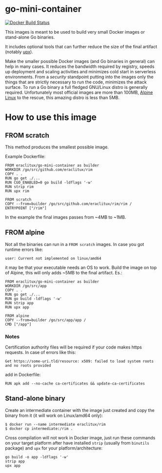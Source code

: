 # go-mini-container

[![Docker Build Status](https://img.shields.io/docker/build/eraclitux/go-mini-container.svg)](https://hub.docker.com/r/eraclitux/go-mini-container/)

This images is meant to be used to build very small Docker images or stand-alone Go binaries.

It includes optional tools that can further reduce the size of the final artifact (notably [upx](https://upx.github.io)).

Make the smaller possible Docker images (and Go binaries in general) can help in many cases. It reduces the bandwidth required by registry, speeds up deployment and scaling activities and minimizes cold start in serverless environments. From a _security_ standpoint putting into the images only the things that are strictly necessary to run the code, minimizes the attack surface.
To run a Go binary a full fledged GNU/Linux distro is generally required. Unfortunately most official images are more than 100MB, [Alpine Linux](https://alpinelinux.org/) to the rescue, this amazing distro is less than 5MB.

# How to use this image

## FROM scratch

This method produces the smallest possible image.

Example Dockerfile:

```
FROM eraclitux/go-mini-container as builder
WORKDIR /go/src/github.com/eraclitux/rim
COPY . .
RUN go get ./...
RUN CGO_ENABLED=0 go build -ldflags '-w'
RUN strip rim
RUN upx rim

FROM scratch
COPY --from=builder /go/src/github.com/eraclitux/rim/rim /
ENTRYPOINT ["/rim"]
```

In the example the final images passes from ~4MB to ~1MB.

## FROM alpine

Not all the binaries can run in a `FROM scratch` images. In case you got runtime errors like:

```
user: Current not implemented on linux/amd64
```

it may be that your executable needs an OS to work. Build the image on top of Alpine, this will only adds ~5MB to the final artifact. Es.:

```
FROM eraclitux/go-mini-container as builder
WORKDIR /go/src/app
COPY . .
RUN go get ./...
RUN go build -ldflags '-w'
RUN strip app
RUN upx app

FROM alpine
COPY --from=builder /go/src/app/app /
CMD ["/app"]
```

### Notes

Certification authority files will be required if your code makes https requests. In case of errors like this:

```
Get https://some-uri.tld/resource: x509: failed to load system roots and no roots provided
```

add in Dockerfile:

```
RUN apk add --no-cache ca-certificates && update-ca-certificates
```

## Stand-alone binary

Create an intermediate container with the image just created and copy the binary from it (it will work on Linux/amd64 only):

```
$ docker run --name intermediate eraclitux/rim
$ docker cp intermediate:/rim .
```

Cross compilation will not work in Docker image, just run these commands on your target platform after have installed `strip` (usually from `binutils` package) and `upx` for your platform/architecture:

```
go build -o app -ldflags '-w'
strip app
upx app
```
